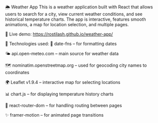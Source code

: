 🌦 Weather App
This is a weather application built with React that allows users to search for a city, view current weather conditions, and see historical temperature charts. The app is interactive, features smooth animations, a map for location selection, and multiple pages.

🔗 Live demo: https://rostilash.github.io/weather-app/

🔧 Technologies used:
📆 date-fns – for formatting dates

🌤 api.open-meteo.com – main source for weather data

🗺 nominatim.openstreetmap.org – used for geocoding city names to coordinates

🌍 Leaflet v1.9.4 – interactive map for selecting locations

📊 chart.js – for displaying temperature history charts

🔀 react-router-dom – for handling routing between pages

✨ framer-motion – for animated page transitions
